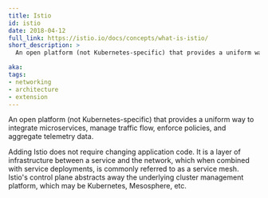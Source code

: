 ```yaml
---
title: Istio
id: istio
date: 2018-04-12
full_link: https://istio.io/docs/concepts/what-is-istio/
short_description: >
  An open platform (not Kubernetes-specific) that provides a uniform way to integrate microservices, manage traffic flow, enforce policies, and aggregate telemetry data.

aka: 
tags:
- networking
- architecture
- extension
---
```

 An open platform (not Kubernetes-specific) that provides a uniform way to integrate microservices, manage traffic flow, enforce policies, and aggregate telemetry data.

<!--more--> 

Adding Istio does not require changing application code. It is a layer of infrastructure between a service and the network, which when combined with service deployments, is commonly referred to as a service mesh. Istio's control plane abstracts away the underlying cluster management platform, which may be Kubernetes, Mesosphere, etc.

